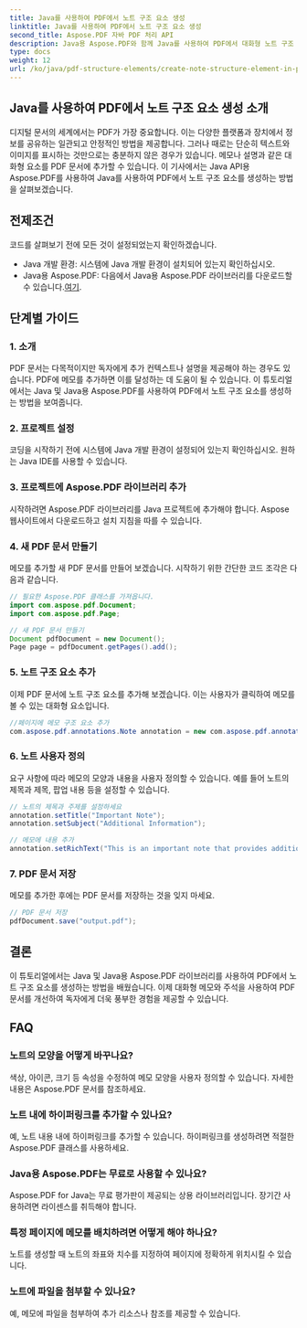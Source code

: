```yaml
---
title: Java를 사용하여 PDF에서 노트 구조 요소 생성
linktitle: Java를 사용하여 PDF에서 노트 구조 요소 생성
second_title: Aspose.PDF 자바 PDF 처리 API
description: Java용 Aspose.PDF와 함께 Java를 사용하여 PDF에서 대화형 노트 구조 요소를 만드는 방법을 알아보세요. 유익한 메모로 문서를 강화하세요.
type: docs
weight: 12
url: /ko/java/pdf-structure-elements/create-note-structure-element-in-pdf-using-java/
---
```


## Java를 사용하여 PDF에서 노트 구조 요소 생성 소개

디지털 문서의 세계에서는 PDF가 가장 중요합니다. 이는 다양한 플랫폼과 장치에서 정보를 공유하는 일관되고 안정적인 방법을 제공합니다. 그러나 때로는 단순히 텍스트와 이미지를 표시하는 것만으로는 충분하지 않은 경우가 있습니다. 메모나 설명과 같은 대화형 요소를 PDF 문서에 추가할 수 있습니다. 이 기사에서는 Java API용 Aspose.PDF를 사용하여 Java를 사용하여 PDF에서 노트 구조 요소를 생성하는 방법을 살펴보겠습니다.

## 전제조건

코드를 살펴보기 전에 모든 것이 설정되었는지 확인하겠습니다.

- Java 개발 환경: 시스템에 Java 개발 환경이 설치되어 있는지 확인하십시오.
-  Java용 Aspose.PDF: 다음에서 Java용 Aspose.PDF 라이브러리를 다운로드할 수 있습니다.[여기](https://releases.aspose.com/pdf/java/).

## 단계별 가이드

### 1. 소개

PDF 문서는 다목적이지만 독자에게 추가 컨텍스트나 설명을 제공해야 하는 경우도 있습니다. PDF에 메모를 추가하면 이를 달성하는 데 도움이 될 수 있습니다. 이 튜토리얼에서는 Java 및 Java용 Aspose.PDF를 사용하여 PDF에서 노트 구조 요소를 생성하는 방법을 보여줍니다.

### 2. 프로젝트 설정

코딩을 시작하기 전에 시스템에 Java 개발 환경이 설정되어 있는지 확인하십시오. 원하는 Java IDE를 사용할 수 있습니다.

### 3. 프로젝트에 Aspose.PDF 라이브러리 추가

시작하려면 Aspose.PDF 라이브러리를 Java 프로젝트에 추가해야 합니다. Aspose 웹사이트에서 다운로드하고 설치 지침을 따를 수 있습니다.

### 4. 새 PDF 문서 만들기

메모를 추가할 새 PDF 문서를 만들어 보겠습니다. 시작하기 위한 간단한 코드 조각은 다음과 같습니다.

```java
// 필요한 Aspose.PDF 클래스를 가져옵니다.
import com.aspose.pdf.Document;
import com.aspose.pdf.Page;

// 새 PDF 문서 만들기
Document pdfDocument = new Document();
Page page = pdfDocument.getPages().add();
```

### 5. 노트 구조 요소 추가

이제 PDF 문서에 노트 구조 요소를 추가해 보겠습니다. 이는 사용자가 클릭하여 메모를 볼 수 있는 대화형 요소입니다.

```java
//페이지에 메모 구조 요소 추가
com.aspose.pdf.annotations.Note annotation = new com.aspose.pdf.annotations.Note(page, new com.aspose.pdf.Rectangle(100, 100, 200, 200));
```

### 6. 노트 사용자 정의

요구 사항에 따라 메모의 모양과 내용을 사용자 정의할 수 있습니다. 예를 들어 노트의 제목과 제목, 팝업 내용 등을 설정할 수 있습니다.

```java
// 노트의 제목과 주제를 설정하세요
annotation.setTitle("Important Note");
annotation.setSubject("Additional Information");

// 메모에 내용 추가
annotation.setRichText("This is an important note that provides additional information.");
```

### 7. PDF 문서 저장

메모를 추가한 후에는 PDF 문서를 저장하는 것을 잊지 마세요.

```java
// PDF 문서 저장
pdfDocument.save("output.pdf");
```

## 결론

이 튜토리얼에서는 Java 및 Java용 Aspose.PDF 라이브러리를 사용하여 PDF에서 노트 구조 요소를 생성하는 방법을 배웠습니다. 이제 대화형 메모와 주석을 사용하여 PDF 문서를 개선하여 독자에게 더욱 풍부한 경험을 제공할 수 있습니다.

## FAQ

### 노트의 모양을 어떻게 바꾸나요?

색상, 아이콘, 크기 등 속성을 수정하여 메모 모양을 사용자 정의할 수 있습니다. 자세한 내용은 Aspose.PDF 문서를 참조하세요.

### 노트 내에 하이퍼링크를 추가할 수 있나요?

예, 노트 내용 내에 하이퍼링크를 추가할 수 있습니다. 하이퍼링크를 생성하려면 적절한 Aspose.PDF 클래스를 사용하세요.

### Java용 Aspose.PDF는 무료로 사용할 수 있나요?

Aspose.PDF for Java는 무료 평가판이 제공되는 상용 라이브러리입니다. 장기간 사용하려면 라이센스를 취득해야 합니다.

### 특정 페이지에 메모를 배치하려면 어떻게 해야 하나요?

노트를 생성할 때 노트의 좌표와 치수를 지정하여 페이지에 정확하게 위치시킬 수 있습니다.

### 노트에 파일을 첨부할 수 있나요?

예, 메모에 파일을 첨부하여 추가 리소스나 참조를 제공할 수 있습니다.
